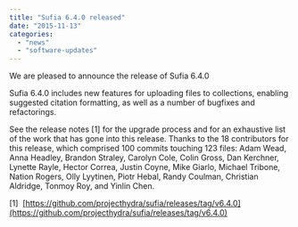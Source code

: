 ```yaml
---
title: "Sufia 6.4.0 released"
date: "2015-11-13"
categories: 
  - "news"
  - "software-updates"
---
```


We are pleased to announce the release of Sufia 6.4.0

Sufia 6.4.0 includes new features for uploading files to collections, enabling suggested citation formatting, as well as a number of bugfixes and refactorings.

See the release notes \[1\] for the upgrade process and for an exhaustive list of the work that has gone into this release. Thanks to the 18 contributors for this release, which comprised 100 commits touching 123 files: Adam Wead, Anna Headley, Brandon Straley, Carolyn Cole, Colin Gross, Dan Kerchner, Lynette Rayle, Hector Correa, Justin Coyne, Mike Giarlo, Michael Tribone, Nation Rogers, Olly Lyytinen, Piotr Hebal, Randy Coulman, Christian Aldridge, Tonmoy Roy, and Yinlin Chen.

\[1\]  [https://github.com/projecthydra/sufia/releases/tag/v6.4.0](https://github.com/projecthydra/sufia/releases/tag/v6.4.0)
